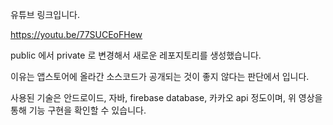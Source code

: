 유튜브 링크입니다. 

https://youtu.be/77SUCEoFHew

public 에서 private 로 변경해서 새로운 레포지토리를 생성했습니다.

이유는 앱스토어에 올라간 소스코드가 공개되는 것이 좋지 않다는 판단에서 입니다.

사용된 기술은 안드로이드, 자바, firebase database, 카카오 api 정도이며, 위 영상을 통해 기능 구현을 확인할 수 있습니다.
